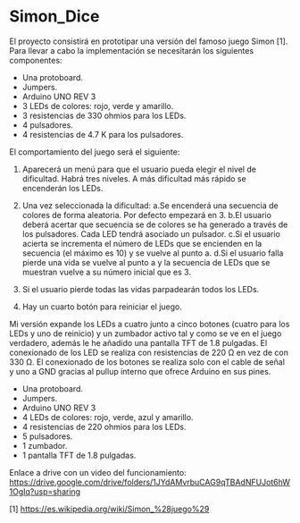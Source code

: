 # Simon_Dice
El proyecto consistirá en prototipar una versión del famoso juego Simon [1]. Para llevar a cabo la implementación se necesitarán los siguientes componentes:
 
- Una protoboard.
- Jumpers.
- Arduino UNO REV 3
- 3 LEDs de colores: rojo, verde y amarillo.
- 3 resistencias de 330 ohmios para los LEDs.
- 4 pulsadores.
- 4 resistencias de 4.7 K para los pulsadores.

El comportamiento del juego será el siguiente:
1) Aparecerá un menú para que el usuario pueda elegir el nivel de dificultad. Habrá tres niveles. A más dificultad más rápido se encenderán los LEDs.
   
2) Una vez seleccionada la dificultad:
a.Se encenderá una secuencia de colores de forma aleatoria. Por defecto empezará en 3.
b.El usuario deberá acertar que secuencia se de colores se ha generado a través de los pulsadores. Cada LED tendrá asociado un pulsador.
c.Si el usuario acierta se incrementa el número de LEDs que se encienden en la secuencia (el máximo es 10) y se vuelve al punto a.
d.Si el usuario falla pierde una vida se vuelve al punto a y la secuencia de LEDs que se muestran vuelve a su número inicial que es 3.

3) Si el usuario pierde todas las vidas parpadearán todos los LEDs.

4) Hay un cuarto botón para reiniciar el juego.

Mi versión expande los LEDs a cuatro junto a cinco botones (cuatro para los LEDs y uno de reinicio) y un zumbador activo tal y como se ve en el juego verdadero, además le he añadido una pantalla TFT de 1.8 pulgadas.
El conexionado de los LED se realiza con resistencias de 220 Ω en vez de con 330 Ω.
El conexionado de los botones se realiza solo con el cable de señal y uno a GND gracias al pullup interno que ofrece Arduino en sus pines.

- Una protoboard.
- Jumpers.
- Arduino UNO REV 3
- 4 LEDs de colores: rojo, verde, azul y amarillo.
- 4 resistencias de 220 ohmios para los LEDs.
- 5 pulsadores.
- 1 zumbador.
- 1 pantalla TFT de 1.8 pulgadas.

Enlace a drive con un video del funcionamiento: https://drive.google.com/drive/folders/1JYdAMvrbuCAG9qTBAdNFUJot6hW1OgIq?usp=sharing

[1] https://es.wikipedia.org/wiki/Simon_%28juego%29
